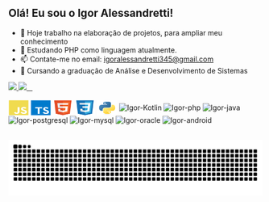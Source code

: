 ## Olá! Eu sou o Igor Alessandretti!
- 🔭 Hoje trabalho na elaboração de projetos, para ampliar meu conhecimento
- 🌱 Estudando PHP como linguagem atualmente.
- 📫 Contate-me no email: igoralessandretti345@gmail.com
- 📖 Cursando a graduação de Análise e Desenvolvimento de Sistemas 

<div>
  <a href="https://github.com/igorprofg">
    <img height="180em" src="https://github-readme-stats.vercel.app/api?username=igorprofg&show_icons=true&theme=dark&include_all_commits=true&count_private=true"/>
    <img height="180em" src="https://github-readme-stats.vercel.app/api/top-langs/?username=igorprofg&layout=compact&langs_count=16&theme=dark"/>
  </a>
</div>

<div style="display: inline_block"><br>
  <img align="center" alt="Igor-Js"           height="30"     width="40"     src="https://raw.githubusercontent.com/devicons/devicon/master/icons/javascript/javascript-plain.svg">
  <img align="center" alt="Igor-Ts"           height="30"     width="40"     src="https://raw.githubusercontent.com/devicons/devicon/master/icons/typescript/typescript-plain.svg">
  <img align="center" alt="Igor-HTML"         height="30"     width="40"     src="https://raw.githubusercontent.com/devicons/devicon/master/icons/html5/html5-original.svg">
  <img align="center" alt="Igor-CSS"          height="30"     width="40"     src="https://raw.githubusercontent.com/devicons/devicon/master/icons/css3/css3-original.svg">
  <img align="center" alt="Igor-Python"       height="30"     width="40"     src="https://raw.githubusercontent.com/devicons/devicon/master/icons/python/python-original.svg">
  <img align="center" alt="Igor-Kotlin"       height="30"     width="40"     src="https://cdn.jsdelivr.net/gh/devicons/devicon@latest/icons/kotlin/kotlin-original.svg">
  <img align="center" alt="Igor-php"          height="30"     width="40"     src="https://cdn.jsdelivr.net/gh/devicons/devicon@latest/icons/php/php-original.svg">
  <img align="center" alt="Igor-java"         height="30"     width="40"     src="https://cdn.jsdelivr.net/gh/devicons/devicon@latest/icons/java/java-original-wordmark.svg">
  <img align="center" alt="Igor-postgresql"   height="30"     width="40"     src="https://cdn.jsdelivr.net/gh/devicons/devicon@latest/icons/postgresql/postgresql-original-wordmark.svg" >
  <img align="center" alt="Igor-mysql"        height="30"     width="40"     src="https://cdn.jsdelivr.net/gh/devicons/devicon@latest/icons/mysql/mysql-original-wordmark.svg" >
  <img align="center" alt="Igor-oracle"       height="30"     width="40"     src="https://cdn.jsdelivr.net/gh/devicons/devicon@latest/icons/oracle/oracle-original.svg" >
  <img align="center" alt="Igor-android"      height="30"     width="40"     src="https://cdn.jsdelivr.net/gh/devicons/devicon@latest/icons/androidstudio/androidstudio-plain-wordmark.svg" >
        
  </div>

  ##


  <picture align="center">
  <source media="(prefers-color-scheme: dark)" srcset="https://raw.githubusercontent.com/igorprofg/igorprofg/output/github-contribution-grid-snake-dark.svg">
  <source media="(prefers-color-scheme: light)" srcset="https://raw.githubusercontent.com/igorprofg/igorprofg/output/github-contribution-grid-snake-dark.svg">
  <img align="center" alt="github contribution grid snake animation" src="https://raw.githubusercontent.com/igorprofg/igorprofg/output/github-contribution-grid-snake.svg">
</picture>
